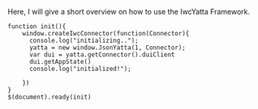 
Here, I will give a short overview on how to use the IwcYatta Framework.



    function init(){
        window.createIwcConnector(function(Connector){
          console.log("initializing..");
          yatta = new window.JsonYatta(1, Connector);
          var dui = yatta.getConnector().duiClient
          dui.getAppState()
          console.log("initialized!");

        })
    }
    $(document).ready(init)
